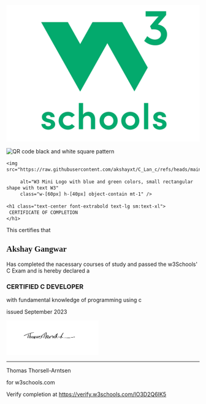 <html lang="en">
 <head>
  <meta charset="utf-8"/>
  <meta content="width=device-width, initial-scale=1" name="viewport"/>


 </head>
 
 <body class="bg-[#1a1a1a] p-4 flex justify-center items-center min-h-screen">
    
  <div class="relative max-w-[720px] w-full bg-white border-4 border-[#009879] p-6 sm:p-10">
   
   <img src="https://raw.githubusercontent.com/akshayxt/C_Lan_c/refs/heads/main/W3Logo.png"
        alt="W3 Background logo with abstract shapes and text in light opacity"
        class="absolute opacity-10 w-[800px] h-auto pointer-events-none select-none top-1/2 left-1/2 transform -translate-x-1/2 -translate-y-1/2" />
   
   <div class="flex justify-between items-center mb-2 relative z-10">
    <div>
     <img alt="QR code black and white square pattern" class="w-[80px] h-[80px] object-contain" height="80" src="https://storage.googleapis.com/a1aa/image/0979e56c-43fa-4b28-89f5-f6a56816efae.jpg" width="80"/>
    </div>
   </div>
   
   <div class="relative z-10 mb-1 flex flex-col items-center">
    
    <img src="https://raw.githubusercontent.com/akshayxt/C_Lan_c/refs/heads/main/w3mini.png"

         alt="W3 Mini Logo with blue and green colors, small rectangular shape with text W3"
         class="w-[60px] h-[40px] object-contain mt-1" />

    <h1 class="text-center font-extrabold text-lg sm:text-xl">
     CERTIFICATE OF COMPLETION
    </h1>
    
   </div>
   
   <p class="text-center text-xs sm:text-sm mb-3 relative z-10">
    This certifies that
   </p>
   <h2 class="text-center font-gv text-4xl sm:text-5xl text-[#1a2a4a] mb-3 relative z-10" style="font-family: 'Great Vibes', cursive;">
    Akshay Gangwar
   </h2>
   
   <p class="text-center text-xs sm:text-sm max-w-[600px] mx-auto mb-2 relative z-10 font-semibold">
    Has completed the nacessary courses of study and passed the w3Schools' C Exam and is hereby declared a
   </p>
   <h3 class="text-center font-extrabold text-base sm:text-lg mb-1 relative z-10">
    CERTIFIED C DEVELOPER
   </h3>
   <p class="text-center text-xs sm:text-sm mb-6 relative z-10">
    with fundamental knowledge of programming using c
   </p>
   <p class="text-center text-xs sm:text-sm mb-10 relative z-10">
    issued September 2023
   </p>
   <div class="flex flex-col items-end relative z-10 space-y-1">
    <img alt="Signature of Thomas Thorsell-Arntsen in black ink" class="w-[240px] h-[90px] object-contain" height="90" src="https://raw.githubusercontent.com/akshayxt/C_Lan_c/refs/heads/main/Green%20and%20Grey%20Bordered%20Appreciation%20Certificate.png" width="240"/>
    <hr class="border-t border-black w-[240px]"/>
    <div class="text-right text-xs sm:text-sm leading-tight">
     <p>
      Thomas Thorsell-Arntsen
     </p>
     <p>
      for w3schools.com
     </p>
    </div>
   </div>
   <p class="text-[9px] sm:text-xs mt-6 relative z-10">
    Verify completion at
    <a class="text-[#009879] underline" href="https://www.akshayxt.github.io/C_Lan_c" target="_blank">
     https://verify.w3schools.com/IO3D2Q6IK5
    </a>
   </p>
   
  </div>
 </body>
</html>
